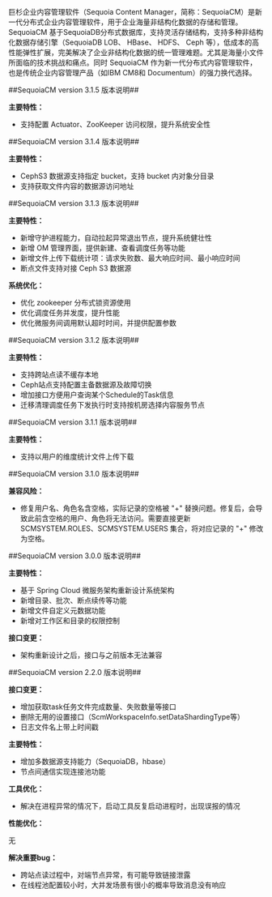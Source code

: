 巨杉企业内容管理软件（Sequoia Content Manager，简称：SequoiaCM）是新一代分布式企业内容管理软件，用于企业海量非结构化数据的存储和管理。SequoiaCM 基于SequoiaDB分布式数据库，支持灵活存储结构，支持多种非结构化数据存储引擎（SequoiaDB LOB、 HBase、 HDFS、 Ceph 等），低成本的高性能弹性扩展，完美解决了企业非结构化数据的统一管理难题。尤其是海量小文件所面临的技术挑战和痛点。同时 SequoiaCM 作为新一代分布式内容管理软件，也是传统企业内容管理产品（如IBM CM8和 Documentum）的强力换代选择。

##SequoiaCM version 3.1.5 版本说明##

**主要特性：**

- 支持配置 Actuator、ZooKeeper 访问权限，提升系统安全性

##SequoiaCM version 3.1.4 版本说明##

**主要特性：**

- CephS3 数据源支持指定 bucket，支持 bucket 内对象分目录
- 支持获取文件内容的数据源访问地址

##SequoiaCM version 3.1.3 版本说明##

**主要特性：**

- 新增守护进程能力，自动拉起异常退出节点，提升系统健壮性
- 新增 OM 管理界面，提供新建、查看调度任务等功能
- 新增文件上传下载统计项：请求失败数、最大响应时间、最小响应时间
- 断点文件支持对接 Ceph S3 数据源

**系统优化：**

- 优化 zookeeper 分布式锁资源使用
- 优化调度任务并发度，提升性能
- 优化微服务间调用默认超时时间，并提供配置参数

##SequoiaCM version 3.1.2 版本说明##

**主要特性：**

- 支持跨站点读不缓存本地
- Ceph站点支持配置主备数据源及故障切换
- 增加接口方便用户查询某个Schedule的Task信息
- 迁移清理调度任务下发执行时支持按机房选择内容服务节点


##SequoiaCM version 3.1.1 版本说明##

**主要特性：**

- 支持以用户的维度统计文件上传下载


##SequoiaCM version 3.1.0 版本说明##

**兼容风险：**

- 修复用户名、角色名含空格，实际记录的空格被 "+" 替换问题。修复后，会导致此前含空格的用户、角色将无法访问。需要直接更新 SCMSYSTEM.ROLES、SCMSYSTEM.USERS 集合，将对应记录的 "+" 修改为空格。

##SequoiaCM version 3.0.0 版本说明##

**主要特性：**

- 基于 Spring Cloud 微服务架构重新设计系统架构
- 新增目录、批次、断点续传等功能
- 新增文件自定义元数据功能
- 新增对工作区和目录的权限控制

**接口变更：**

- 架构重新设计之后，接口与之前版本无法兼容

##SequoiaCM version 2.2.0 版本说明##

**接口变更：**

- 增加获取task任务文件完成数量、失败数量等接口
- 删除无用的设置接口（ScmWorkspaceInfo.setDataShardingType等）
- 日志文件名上带上时间戳

**主要特性：**

- 增加多数据源支持能力（SequoiaDB，hbase）
- 节点间通信实现连接池功能

**工具优化：**

- 解决在进程异常的情况下，启动工具反复启动进程时，出现误报的情况

**性能优化：**

无

**解决重要bug：**

- 跨站点读过程中，对端节点异常，有可能导致链接泄露
- 在线程池配置较小时，大并发场景有很小的概率导致消息没有响应